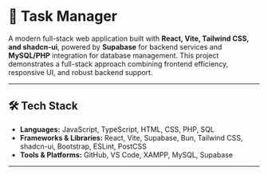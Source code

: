 # 🚀 Task Manager  

A modern full-stack web application built with **React, Vite, Tailwind CSS, and shadcn-ui**, powered by **Supabase** for backend services and **MySQL/PHP** integration for database management. This project demonstrates a full-stack approach combining frontend efficiency, responsive UI, and robust backend support.  



---

## 🛠 Tech Stack  

- **Languages:** JavaScript, TypeScript, HTML, CSS, PHP, SQL  
- **Frameworks & Libraries:** React, Vite, Supabase, Bun, Tailwind CSS, shadcn-ui, Bootstrap, ESLint, PostCSS  
- **Tools & Platforms:** GitHub, VS Code, XAMPP, MySQL, Supabase  

---

